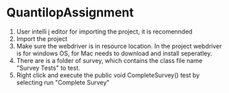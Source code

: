 # QuantilopAssignment

1. User intelli j editor for importing the project, it is recomennded
2. Import the project
3. Make sure the webdriver is in resource location. In the project webdriver is for windows OS, for Mac needs to download and install seperatley.  
4. There are is a folder of survey, which contains the class file name "Survey Tests" to test. 
5. Right click and execute the public void CompleteSurvey() test by selecting run "Complete Survey"
